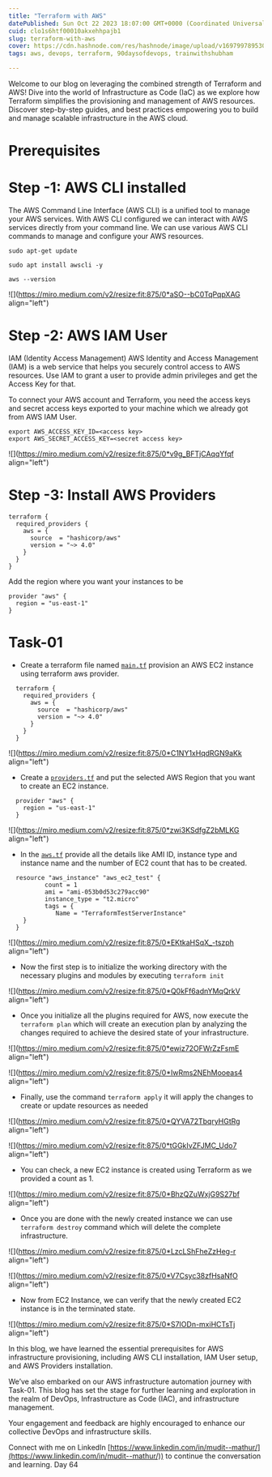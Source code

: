 ```yaml
---
title: "Terraform with AWS"
datePublished: Sun Oct 22 2023 18:07:00 GMT+0000 (Coordinated Universal Time)
cuid: clo1s6htf00010akxehhpajb1
slug: terraform-with-aws
cover: https://cdn.hashnode.com/res/hashnode/image/upload/v1697997895307/fd62470a-a8dc-4908-af7f-c9e2a1c73c7d.png
tags: aws, devops, terraform, 90daysofdevops, trainwithshubham

---
```


Welcome to our blog on leveraging the combined strength of Terraform and AWS! Dive into the world of Infrastructure as Code (IaC) as we explore how Terraform simplifies the provisioning and management of AWS resources. Discover step-by-step guides, and best practices empowering you to build and manage scalable infrastructure in the AWS cloud.

# **Prerequisites**

# **Step -1: AWS CLI installed**

The AWS Command Line Interface (AWS CLI) is a unified tool to manage your AWS services. With AWS CLI configured we can interact with AWS services directly from your command line. We can use various AWS CLI commands to manage and configure your AWS resources.

```plaintext
sudo apt-get update

sudo apt install awscli -y

aws --version
```

![](https://miro.medium.com/v2/resize:fit:875/0*aSO--bC0TqPqpXAG align="left")

# **Step -2: AWS IAM User**

IAM (Identity Access Management) AWS Identity and Access Management (IAM) is a web service that helps you securely control access to AWS resources. Use IAM to grant a user to provide admin privileges and get the Access Key for that.

To connect your AWS account and Terraform, you need the access keys and secret access keys exported to your machine which we already got from AWS IAM User.

```plaintext
export AWS_ACCESS_KEY_ID=<access key>
export AWS_SECRET_ACCESS_KEY=<secret access key>
```

![](https://miro.medium.com/v2/resize:fit:875/0*v9g_BFTjCAqqYfqf align="left")

# **Step -3: Install AWS Providers**

```plaintext
terraform {
  required_providers {
    aws = {
      source  = "hashicorp/aws"
      version = "~> 4.0"
    }
  }
}
```

Add the region where you want your instances to be

```plaintext
provider "aws" {
  region = "us-east-1"
}
```

# **Task-01**

* Create a terraform file named [`main.tf`](http://main.tf) provision an AWS EC2 instance using terraform aws provider.
    

```plaintext
  terraform {
    required_providers {
      aws = {
        source  = "hashicorp/aws"
        version = "~> 4.0"
      }
    }
  }
```

![](https://miro.medium.com/v2/resize:fit:875/0*C1NY1xHqdRGN9aKk align="left")

* Create a [`providers.tf`](http://providers.tf) and put the selected AWS Region that you want to create an EC2 instance.
    

```plaintext
  provider "aws" {
    region = "us-east-1"
  }
```

![](https://miro.medium.com/v2/resize:fit:875/0*zwi3KSdfgZ2bMLKG align="left")

* In the [`aws.tf`](http://aws.tf) provide all the details like AMI ID, instance type and instance name and the number of EC2 count that has to be created.
    

```plaintext
  resource "aws_instance" "aws_ec2_test" {
          count = 1
          ami = "ami-053b0d53c279acc90"
          instance_type = "t2.micro"
          tags = {
             Name = "TerraformTestServerInstance"
    }
  }
```

![](https://miro.medium.com/v2/resize:fit:875/0*EKtkaHSqX_-tszph align="left")

* Now the first step is to initialize the working directory with the necessary plugins and modules by executing `terraform init`
    

![](https://miro.medium.com/v2/resize:fit:875/0*Q0kFf6adnYMqQrkV align="left")

* Once you initialize all the plugins required for AWS, now execute the `terraform plan` which will create an execution plan by analyzing the changes required to achieve the desired state of your infrastructure.
    

![](https://miro.medium.com/v2/resize:fit:875/0*ewiz72OFWrZzFsmE align="left")

![](https://miro.medium.com/v2/resize:fit:875/0*IwRms2NEhMooeas4 align="left")

* Finally, use the command `terraform apply` it will apply the changes to create or update resources as needed
    

![](https://miro.medium.com/v2/resize:fit:875/0*QYVA72TbqryHGtRg align="left")

![](https://miro.medium.com/v2/resize:fit:875/0*tGGkIvZFJMC_Udo7 align="left")

* You can check, a new EC2 instance is created using Terraform as we provided a count as 1.
    

![](https://miro.medium.com/v2/resize:fit:875/0*BhzQZuWxjG9S27bf align="left")

* Once you are done with the newly created instance we can use `terraform destroy` command which will delete the complete infrastructure.
    

![](https://miro.medium.com/v2/resize:fit:875/0*LzcLShFheZzHeg-r align="left")

![](https://miro.medium.com/v2/resize:fit:875/0*V7Csyc38zfHsaNfO align="left")

* Now from EC2 Instance, we can verify that the newly created EC2 instance is in the terminated state.
    

![](https://miro.medium.com/v2/resize:fit:875/0*S7IODn-mxiHCTsTj align="left")

In this blog, we have learned the essential prerequisites for AWS infrastructure provisioning, including AWS CLI installation, IAM User setup, and AWS Providers installation.

We’ve also embarked on our AWS infrastructure automation journey with Task-01. This blog has set the stage for further learning and exploration in the realm of DevOps, Infrastructure as Code (IAC), and infrastructure management.

Your engagement and feedback are highly encouraged to enhance our collective DevOps and infrastructure skills.

Connect with me on LinkedIn [https://www.linkedin.com/in/mudit--mathur/](https://www.linkedin.com/in/mudit--mathur/)) to continue the conversation and learning. Day 64